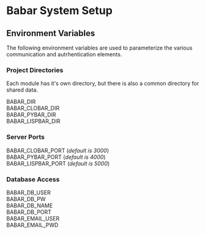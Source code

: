 # Babar System Setup

## Environment Variables

The following environment variables are used to parameterize the various communication and autrhentication elements.

### Project Directories

Each module has it's own directory, but there is also a common directory for shared data.

BABAR_DIR  
BABAR_CLOBAR_DIR  
BABAR_PYBAR_DIR  
BABAR_LISPBAR_DIR  

### Server Ports  
BABAR_CLOBAR_PORT (*default is 3000*)  
BABAR_PYBAR_PORT  (*default is 4000*)  
BABAR_LISPBAR_PORT (*default is 5000*)  

### Database Access  
BABAR_DB_USER  
BABAR_DB_PW  
BABAR_DB_NAME  
BABAR_DB_PORT  
BABAR_EMAIL_USER  
BABAR_EMAIL_PWD  
